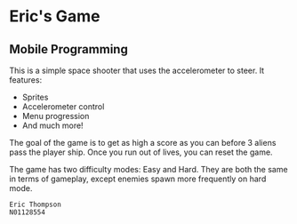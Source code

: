 # Eric's Game
## Mobile Programming

This is a simple space shooter that uses the accelerometer to steer. It features:

* Sprites
* Accelerometer control
* Menu progression
* And much more!

The goal of the game is to get as high a score as you can before 3 aliens pass the player ship. Once you run out of lives, you can reset the game.

The game has two difficulty modes: Easy and Hard. They are both the same in terms of gameplay, except enemies spawn more frequently on hard mode.

```
Eric Thompson
N01128554
```
